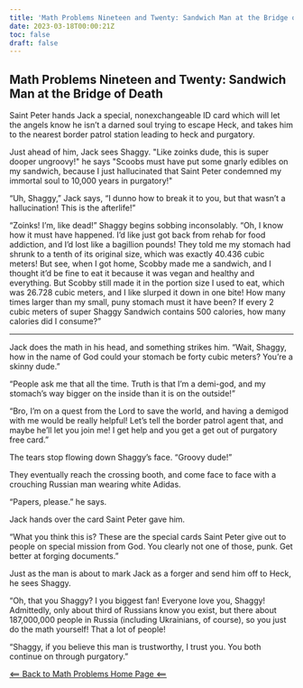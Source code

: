 ```yaml
---
title: 'Math Problems Nineteen and Twenty: Sandwich Man at the Bridge of Death'
date: 2023-03-18T00:00:21Z
toc: false
draft: false
---
```


## Math Problems Nineteen and Twenty: Sandwich Man at the Bridge of Death

Saint Peter hands Jack a special, nonexchangeable ID card which will let the angels know he isn’t a darned soul trying to escape Heck, and takes him to the nearest border patrol station leading to heck and purgatory. 

Just ahead of him, Jack sees Shaggy. "Like zoinks dude, this is super dooper ungroovy!" he says "Scoobs must have put some gnarly edibles on my sandwich, because I just hallucinated that Saint Peter condemned my immortal soul to 10,000 years in purgatory!"

“Uh, Shaggy,” Jack says, “I dunno how to break it to you, but that wasn’t a hallucination! This is the afterlife!”

“Zoinks! I’m, like dead!” Shaggy begins sobbing inconsolably. “Oh, I know how it must have happened. I’d like just got back from rehab for food addiction, and I’d lost like a bagillion pounds! They told me my stomach had shrunk to a tenth of its original size, which was exactly 40.436 cubic meters! But see, when I got home, Scobby made me a sandwich, and I thought it’d be fine to eat it because it was vegan and healthy and everything. But Scobby still made it in the portion size I used to eat, which was 26.728 cubic meters, and I like slurped it down in one bite! How many times larger than my small, puny stomach must it have been? If every 2 cubic meters of super Shaggy Sandwich contains 500 calories, how many calories did I consume?”

---

Jack does the math in his head, and something strikes him. “Wait, Shaggy, how in the name of God could your stomach be forty cubic meters? You’re a skinny dude.”

“People ask me that all the time. Truth is that I’m a demi-god, and my stomach’s way bigger on the inside than it is on the outside!”

“Bro, I’m on a quest from the Lord to save the world, and having a demigod with me would be really helpful! Let’s tell the border patrol agent that, and maybe he’ll let you join me! I get help and you get a get out of purgatory free card.”

The tears stop flowing down Shaggy’s face. “Groovy dude!”

They eventually reach the crossing booth, and come face to face with a crouching Russian man wearing white Adidas. 

“Papers, please.” he says.

Jack hands over the card Saint Peter gave him.

“What you think this is? These are the special cards Saint Peter give out to people on special mission from God. You clearly not one of those, punk. Get better at forging documents.” 

Just as the man is about to mark Jack as a forger and send him off to Heck, he sees Shaggy.

“Oh, that you Shaggy? I you biggest fan! Everyone love you, Shaggy! Admittedly, only about third of Russians know you exist, but there about 187,000,000 people in Russia (including Ukrainians, of course), so you just do the math yourself! That a lot of people!

“Shaggy, if you believe this man is trustworthy, I trust you. You both continue on through purgatory.”

[<== Back to Math Problems Home Page <==](/humor/problems/#season-four-the-harrowing-of-heck)
